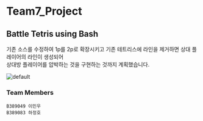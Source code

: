 # Team7_Project

## Battle Tetris using Bash

기존 소스를 수정하여 1p를 2p로 확장시키고 기존 테트리스에 라인을 제거하면 상대 플레이어의 라인이 생성되어 <br/>상대방 플레이어를 압박하는 것을 구현하는 것까지 계획했습니다.

![default](https://user-images.githubusercontent.com/44282323/48674516-85f45380-eb90-11e8-8f77-7fededfd4f28.png)


### Team Members
	B389049 이민우
	B389083 하정호
